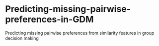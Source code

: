 # Predicting-missing-pairwise-preferences-in-GDM
Predicting missing pairwise preferences from similarity features in group decision making
